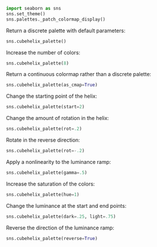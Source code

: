 ```python
import seaborn as sns
sns.set_theme()
sns.palettes._patch_colormap_display()
```
Return a discrete palette with default parameters:

```python
sns.cubehelix_palette()
```
Increase the number of colors:

```python
sns.cubehelix_palette(8)
```
Return a continuous colormap rather than a discrete palette:

```python
sns.cubehelix_palette(as_cmap=True)
```
Change the starting point of the helix:

```python
sns.cubehelix_palette(start=2)
```
Change the amount of rotation in the helix:

```python
sns.cubehelix_palette(rot=.2)
```
Rotate in the reverse direction:

```python
sns.cubehelix_palette(rot=-.2)
```
Apply a nonlinearity to the luminance ramp:

```python
sns.cubehelix_palette(gamma=.5)
```
Increase the saturation of the colors:

```python
sns.cubehelix_palette(hue=1)
```
Change the luminance at the start and end points:

```python
sns.cubehelix_palette(dark=.25, light=.75)
```
Reverse the direction of the luminance ramp:

```python
sns.cubehelix_palette(reverse=True)
```


```python

```
